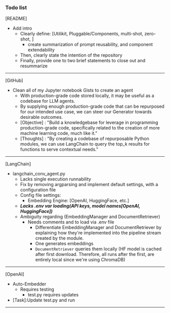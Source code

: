 ### Todo list 

[README]

- Add intro 
  - Clearly define: [Utilikit, Pluggable/Components, multi-shot, zero-shot, ]
    - create summarization of prompt reusability, and component extendability 
  - Then, clearly state the intention of the repository
  - Finally, provide one to two brief statements to close out and resummarize 

---

[GitHub]

- Clean all of my Jupyter notebook Gists to create an agent
  - With production-grade code stored locally, it may be useful as a codebase for LLM agents.
  - By supplying enough production-grade code that can be repurposed for our intended use case, we can steer our Generator towards desirable outcomes.
  - [Objective] : "Build a knowledgebase for leverage in programming production-grade code, specifically related to the creation of more machine learning code, much like it."
  - [Thoughts] : "By creating a codebase of repurposable Python modules,
    we can use LangChain to query the top_k results for functions to serve
    contextual needs."

---

[LangChain]

- langchain_conv_agent.py
  - Lacks single execution runnability
  - Fix by removing argparsing and implement default settings, with a configuration file
  - Config file settings:
    - Embedding Engine: [OpenAI, HuggingFace, etc.]
  - ***Lacks .env var loading(API keys, model names[OpenAI, HuggingFace])***
  - Ambiguity regarding (EmbeddingManager and DocumentRetriever)
    - Needs comments and to load via .env file
      - Differentiate EmbeddingManager and DocumentRetriever by explaining how they're implemented into the pipeline stream created by the module.
      - One generates embeddings
      - `DocumentRetriever` queries them locally
        (HF model is cached after first download. Therefore, all runs after the first,
        are entirely local since we're using ChromaDB)

---

[OpenAI]

- Auto-Embedder
  - Requires testing
    - test.py requires updates
- [Task]:Update test.py and run

---
